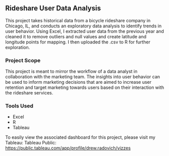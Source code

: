 ## Rideshare User Data Analysis
This project takes historical data from a bicycle rideshare company in Chicago, IL, and conducts an exploratory data analysis to identify trends in user behavior. Using Excel, I extracted user data from the previous year and cleaned it to remove outliers and null values and create latitude and longitude points for mapping. I then uploaded the .csv to R for further exploration.

### Project Scope
This project is meant to mirror the workflow of a data analyst in collaboration with the marketing team. The insights into user behavior can be used to inform marketing decisions that are aimed to increase user retention and target marketing towards users based on their interaction with the rideshare services.

### Tools Used
- Excel
- R
- Tableau

To easily view the associated dashboard for this project, please visit my Tableau:
Tableau Public: https://public.tableau.com/app/profile/drew.radovich/vizzes
